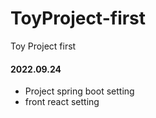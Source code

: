 # ToyProject-first
Toy Project first

#### 2022.09.24
* Project spring boot setting
* front react setting
